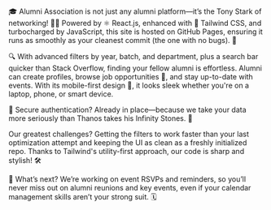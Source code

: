 🎓 Alumni Association is not just any alumni platform—it’s the Tony Stark of networking! 🦸‍♂️ Powered by ⚛️ React.js, enhanced with 🌈 Tailwind CSS, and turbocharged by JavaScript, this site is hosted on GitHub Pages, ensuring it runs as smoothly as your cleanest commit (the one with no bugs). 🐛

🔍 With advanced filters by year, batch, and department, plus a search bar quicker than Stack Overflow, finding your fellow alumni is effortless. Alumni can create profiles, browse job opportunities 💼, and stay up-to-date with events. With its mobile-first design 📱, it looks sleek whether you're on a laptop, phone, or smart device.

🔐 Secure authentication? Already in place—because we take your data more seriously than Thanos takes his Infinity Stones. 💎

Our greatest challenges? Getting the filters to work faster than your last optimization attempt and keeping the UI as clean as a freshly initialized repo. Thanks to Tailwind's utility-first approach, our code is sharp and stylish! 🛠️

🚀 What’s next? We’re working on event RSVPs and reminders, so you’ll never miss out on alumni reunions and key events, even if your calendar management skills aren’t your strong suit. 🗓️
